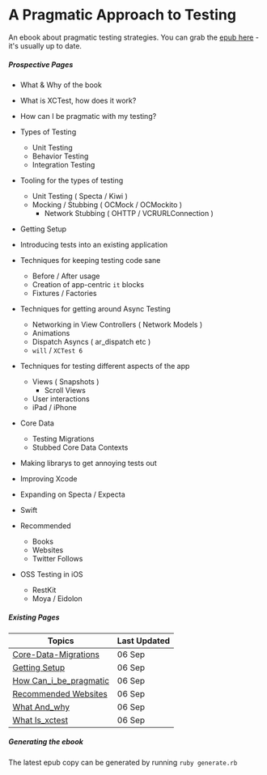 A Pragmatic Approach to Testing
===============

An ebook about pragmatic testing strategies. You can grab the [epub here](https://github.com/orta/pragmatic-testing/blob/master/pragmatic_testing.epub?raw=true) - it's usually up to date.

##### Prospective Pages

* What & Why of the book
* What is XCTest, how does it work?
* How can I be pragmatic with my testing?

* Types of Testing
  * Unit Testing
  * Behavior Testing
  * Integration Testing

* Tooling for the types of testing
  * Unit Testing ( Specta / Kiwi )
  * Mocking / Stubbing ( OCMock / OCMockito )
    * Network Stubbing ( OHTTP / VCRURLConnection )

* Getting Setup
* Introducing tests into an existing application

* Techniques for keeping testing code sane
  * Before / After usage
  * Creation of app-centric `it` blocks
  * Fixtures / Factories

* Techniques for getting around Async Testing
  * Networking in View Controllers ( Network Models )
  * Animations
  * Dispatch Asyncs ( ar_dispatch etc )
  * `will` / `XCTest 6`

* Techniques for testing different aspects of the app
  * Views ( Snapshots )
    * Scroll Views
  * User interactions
  * iPad / iPhone

* Core Data
  * Testing Migrations
  * Stubbed Core Data Contexts

* Making librarys to get annoying tests out
* Improving Xcode
* Expanding on Specta / Expecta
* Swift
* Recommended
  * Books
  * Websites
  * Twitter Follows

* OSS Testing in iOS
  * RestKit
  * Moya / Eidolon

##### Existing Pages

| Topics | Last Updated |
| -------|--------------|
|[Core-Data-Migrations](Core-Data-Migrations.md)|06 Sep|
|[Getting Setup](getting_setup.md)|06 Sep|
|[How Can_i_be_pragmatic](how_can_I_be_pragmatic.md)|06 Sep|
|[Recommended Websites](recommended_websites.md)|06 Sep|
|[What And_why](what_and_why.md)|06 Sep|
|[What Is_xctest](what_is_xctest.md)|06 Sep|

##### Generating the ebook

The latest epub copy can be generated by running `ruby generate.rb`
